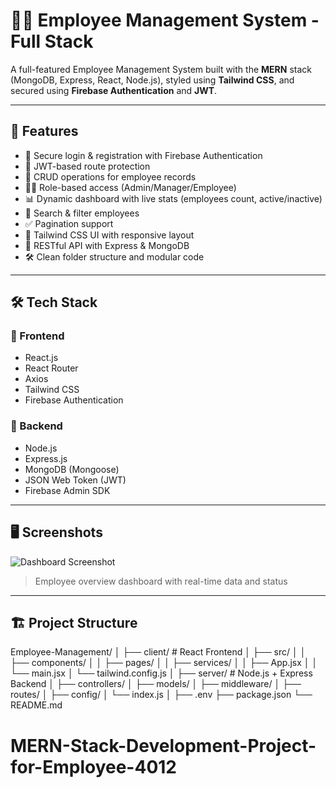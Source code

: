 # 👩‍💼 Employee Management System - Full Stack

A full-featured Employee Management System built with the **MERN** stack (MongoDB, Express, React, Node.js), styled using **Tailwind CSS**, and secured using **Firebase Authentication** and **JWT**.

---

## 🚀 Features

- 🔐 Secure login & registration with Firebase Authentication
- 🧾 JWT-based route protection
- 📄 CRUD operations for employee records
- 🧑‍💼 Role-based access (Admin/Manager/Employee)
- 📊 Dynamic dashboard with live stats (employees count, active/inactive)
- 🔎 Search & filter employees
- ✅ Pagination support
- 🎨 Tailwind CSS UI with responsive layout
- 📂 RESTful API with Express & MongoDB
- 🛠️ Clean folder structure and modular code

---

## 🛠️ Tech Stack

### 🔹 Frontend

- React.js
- React Router
- Axios
- Tailwind CSS
- Firebase Authentication

### 🔹 Backend

- Node.js
- Express.js
- MongoDB (Mongoose)
- JSON Web Token (JWT)
- Firebase Admin SDK

---

## 🖥️ Screenshots

![Dashboard Screenshot](./screenshots/dashboard.png)
> Employee overview dashboard with real-time data and status

---

## 🏗️ Project Structure

Employee-Management/
│
├── client/                     # React Frontend
│   ├── src/
│   │   ├── components/
│   │   ├── pages/
│   │   ├── services/
│   │   ├── App.jsx
│   │   └── main.jsx
│   └── tailwind.config.js
│
├── server/                     # Node.js + Express Backend
│   ├── controllers/
│   ├── models/
│   ├── middleware/
│   ├── routes/
│   ├── config/
│   └── index.js
│
├── .env
├── package.json
└── README.md
# MERN-Stack-Development-Project-for-Employee-4012
